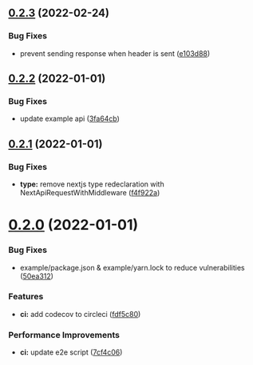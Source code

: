 ## [0.2.3](https://github.com/Howard86/next-api-handler/compare/v0.2.2...v0.2.3) (2022-02-24)


### Bug Fixes

* prevent sending response when header is sent ([e103d88](https://github.com/Howard86/next-api-handler/commit/e103d882dbc8090ac6550f3cc37b9532ccaba904))



## [0.2.2](https://github.com/Howard86/next-api-handler/compare/v0.2.1...v0.2.2) (2022-01-01)


### Bug Fixes

* update example api ([3fa64cb](https://github.com/Howard86/next-api-handler/commit/3fa64cb64fc29d26c9058b499c431810ad45c866))



## [0.2.1](https://github.com/Howard86/next-api-handler/compare/v0.2.0...v0.2.1) (2022-01-01)


### Bug Fixes

* **type:** remove nextjs type redeclaration with NextApiRequestWithMiddleware ([f4f922a](https://github.com/Howard86/next-api-handler/commit/f4f922abace90f986d817d24be38e358c61b4cfe))



# [0.2.0](https://github.com/Howard86/next-api-handler/compare/v0.1.0...v0.2.0) (2022-01-01)


### Bug Fixes

* example/package.json & example/yarn.lock to reduce vulnerabilities ([50ea312](https://github.com/Howard86/next-api-handler/commit/50ea31207f997efbba2084d614b3377116978763))


### Features

* **ci:** add codecov to circleci ([fdf5c80](https://github.com/Howard86/next-api-handler/commit/fdf5c80a6389f062af3287e7adcfd1b8f731d6f1))


### Performance Improvements

* **ci:** update e2e script ([7cf4c06](https://github.com/Howard86/next-api-handler/commit/7cf4c0660e2b90d94bd1303eb7e1eaf197389a0d))




